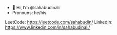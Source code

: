 - 👋 Hi, I’m @sahabudinali
- Pronouns: he/his 

LeetCode: https://leetcode.com/sahabudin/
LinkedIn: https://www.linkedin.com/in/sahabudinali/

<!---
sahabudinali/sahabudinali is a ✨ special ✨ repository because its `README.md` (this file) appears on your GitHub profile.
You can click the Preview link to take a look at your changes.
--->
